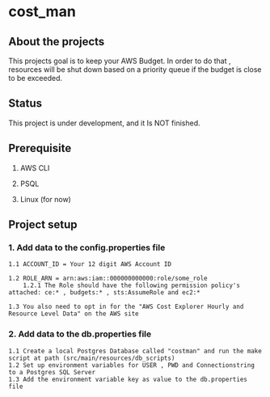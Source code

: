# cost_man

## About the projects

This projects goal is to keep your AWS Budget. In order to do that , resources will be shut down based on a priority queue if the budget is close to be exceeded. 


## Status

This project is under development, and it Is NOT finished. 

## Prerequisite

1. AWS CLI 

2. PSQL 

3. Linux (for now) 

## Project setup

### 1. Add data to the config.properties file 
    1.1 ACCOUNT_ID = Your 12 digit AWS Account ID
     
    1.2 ROLE_ARN = arn:aws:iam::000000000000:role/some_role
        1.2.1 The Role should have the following permission policy's attached: ce:* , budgets:* , sts:AssumeRole and ec2:*
     
    1.3 You also need to opt in for the "AWS Cost Explorer Hourly and Resource Level Data" on the AWS site
    


### 2. Add data to the db.properties file 
    1.1 Create a local Postgres Database called "costman" and run the make script at path (src/main/resources/db_scripts)
    1.2 Set up environment variables for USER , PWD and Connectionstring to a Postgres SQL Server
    1.3 Add the environment variable key as value to the db.properties file 
    
            


